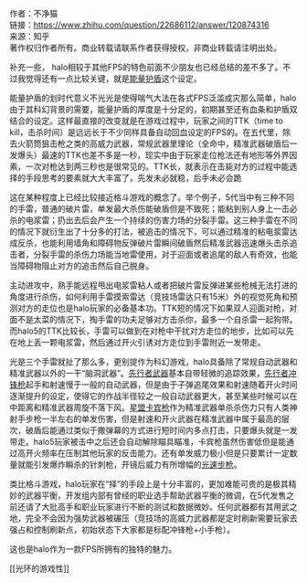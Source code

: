 作者：不净猫  
链接：https://www.zhihu.com/question/22686112/answer/120874316  
来源：知乎  
著作权归作者所有。商业转载请联系作者获得授权，非商业转载请注明出处。  
  

补充一些， halo相较于其他FPS的特色前面不少朋友也已经总结的差不多了。不过我觉得还有一点比较关键，就是[能量护盾](https://www.zhihu.com/search?q=%E8%83%BD%E9%87%8F%E6%8A%A4%E7%9B%BE&search_source=Entity&hybrid_search_source=Entity&hybrid_search_extra=%7B%22sourceType%22%3A%22answer%22%2C%22sourceId%22%3A120874316%7D)这个设定。

能量护盾的划时代意义不光光是使得喘气大法在各式FPS泛滥成灾那么简单，halo由于其科幻背景的需要，能量护盾的厚度是十分足的，初期甚至还有血条和护盾双结合的设定。这样最直接的改变就是在游戏过程中，玩家之间的TTK（time to kill，击杀时间）是远远长于不少同样具备自动回血设定的FPS的。在五代里，除去火箭筒狙击枪之类的高威力武器，常规武器里理论（全命中，精准武器破盾后一发爆头）最速的TTK也差不多是一秒，现实中由于玩家走位枪法还有地形等外界因素，一次对枪达到两三秒也是很常见的。TTK长，就表示在击毙对方的过程中能选择的手段思考的要素就大大丰富了，先发未必就稳，后手未必会跪

这在某种程度上已经比较接近格斗游戏的概念了。举个例子，5代当中有三种不同的手雷，普通的破片雷，单发最大杀伤能破盾但是不致死；能粘到别人身上一击必杀的电浆雷；扔出去后会产生一个持续的伤害力场的分裂手雷。这三种手雷在不同的情况下就衍生出了十分多的打法，被追击的情况下，可以通过精准的粘电浆雷达成反杀，也能利用墙角和障碍物反弹破片雷瞬间破盾然后精准武器迅速爆头击杀追击者，分裂手雷的杀伤力场能当地雷使用，对于迎面或者追尾的敌人有奇效，也能当障碍物阻止对方的追击然后自己脱身。

主动进攻中，熟手能远程甩出电浆雷粘人或者把破片雷反弹进某些枪械无法打进的角度进行杀伤，如何利用手雷摸索雷达（竞技场雷达只有15米）外的视觉死角和预测对方的走位也是halo玩家的必备基本功。TTK短的情况下如果双人迎面对枪，对面不是太菜的情况下，掏手雷的功夫足够对方击杀你，最多一个自杀雷一起狗带。而halo5的TTK比较长，手雷可以做到在对枪中干扰对方走位的地步，比如可以先在地上丢一颗电浆雷，然后通过开火引诱对方走位到手雷附近一发带走。

光是三个手雷就扯了那么多，更别提作为科幻游戏，halo具备除了常规自动武器和精准武器以外的一干“脑洞武器”。[先行者武器](https://www.zhihu.com/search?q=%E5%85%88%E8%A1%8C%E8%80%85%E6%AD%A6%E5%99%A8&search_source=Entity&hybrid_search_source=Entity&hybrid_search_extra=%7B%22sourceType%22%3A%22answer%22%2C%22sourceId%22%3A120874316%7D)基本自带轻微的追踪效果，[先行者冲锋枪](https://www.zhihu.com/search?q=%E5%85%88%E8%A1%8C%E8%80%85%E5%86%B2%E9%94%8B%E6%9E%AA&search_source=Entity&hybrid_search_source=Entity&hybrid_search_extra=%7B%22sourceType%22%3A%22answer%22%2C%22sourceId%22%3A120874316%7D)起手和射速慢于一般的自动武器，但是由于子弹追尾效果和射速随着开火时间逐渐提升的设定，使得它的作战半径较之一般自动武器更大，甚至某些时候可以在中距离和精准武器周旋不落下风。[星盟卡宾枪](https://www.zhihu.com/search?q=%E6%98%9F%E7%9B%9F%E5%8D%A1%E5%AE%BE%E6%9E%AA&search_source=Entity&hybrid_search_source=Entity&hybrid_search_extra=%7B%22sourceType%22%3A%22answer%22%2C%22sourceId%22%3A120874316%7D)作为精准武器单杀杀伤力只有人类神射手步枪一半左右的单发伤害，但是射速和开火武器在精准武器中属于最高的层次，破盾后能通过类似于撒弹幕的方式进行短时间内多点打击，只要爆头就是一发带走。halo5玩家被击中之后还会自动解除瞄具瞄准，卡宾枪虽然伤害低但是能通过高开火频率在压制其他玩家的反击能力。还有单发威力极小但是只要累计一定数量就能引发爆炸瞬杀的针刺枪，开镜后威力有所增幅的[光速步枪](https://www.zhihu.com/search?q=%E5%85%89%E9%80%9F%E6%AD%A5%E6%9E%AA&search_source=Entity&hybrid_search_source=Entity&hybrid_search_extra=%7B%22sourceType%22%3A%22answer%22%2C%22sourceId%22%3A120874316%7D)。

类比格斗游戏，halo玩家在“择”的手段上是十分丰富的，更加难能可贵的是极其精妙的武器平衡，开发组内部有曾经的职业选手帮助武器平衡的微调，在5代发售之前还请了大批高手和职业玩家进行不断的测试和数据微妙。任何武器都有其用武之地，完全不会因为强势武器被碾压（竞技场的高威力武器都是定时刷新需要玩家去强占和控制刷新点，初始状态下大家都是标配冲锋枪+小手枪）。

这也是halo作为一款FPS所拥有的独特的魅力。

[[光环的游戏性]]